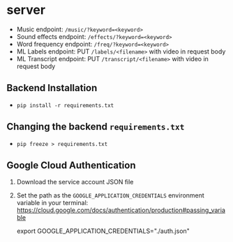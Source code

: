 # server

* Music endpoint: `/music/?keyword=<keyword>`
* Sound effects endpoint: `/effects/?keyword=<keyword>`
* Word frequency endpoint: `/freq/?keyword=<keyword>`
* ML Labels endpoint: PUT `/labels/<filename>` with video in request body
* ML Transcript endpoint: PUT `/transcript/<filename>` with video in request body

## Backend Installation

* `pip install -r requirements.txt`

## Changing the backend `requirements.txt`

* `pip freeze > requirements.txt`

## Google Cloud Authentication

1. Download the service account JSON file

2. Set the path as the `GOOGLE_APPLICATION_CREDENTIALS` environment variable in your terminal: https://cloud.google.com/docs/authentication/production#passing_variable

    export GOOGLE_APPLICATION_CREDENTIALS="./auth.json"
